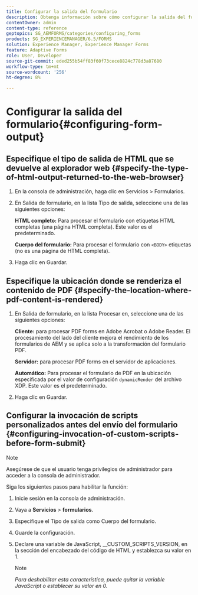 ```yaml
---
title: Configurar la salida del formulario
description: Obtenga información sobre cómo configurar la salida del formulario. Para configurar la salida del formulario y habilitar la función, utilice secuencias de comandos personalizadas antes del envío del formulario.
contentOwner: admin
content-type: reference
geptopics: SG_AEMFORMS/categories/configuring_forms
products: SG_EXPERIENCEMANAGER/6.5/FORMS
solution: Experience Manager, Experience Manager Forms
feature: Adaptive Forms
role: User, Developer
source-git-commit: eded255b54ff83f60f73cece8824c778d3a87680
workflow-type: tm+mt
source-wordcount: '256'
ht-degree: 8%

---
```


# Configurar la salida del formulario{#configuring-form-output}

## Especifique el tipo de salida de HTML que se devuelve al explorador web {#specify-the-type-of-html-output-returned-to-the-web-browser}

1. En la consola de administración, haga clic en Servicios > Formularios.
1. En Salida de formulario, en la lista Tipo de salida, seleccione una de las siguientes opciones:

   **HTML completo:** Para procesar el formulario con etiquetas HTML completas (una página HTML completa). Este valor es el predeterminado.

   **Cuerpo del formulario:** Para procesar el formulario con `<BODY>` etiquetas (no es una página de HTML completa).

1. Haga clic en Guardar.

## Especifique la ubicación donde se renderiza el contenido de PDF {#specify-the-location-where-pdf-content-is-rendered}

1. En Salida de formulario, en la lista Procesar en, seleccione una de las siguientes opciones:

   **Cliente:** para procesar PDF forms en Adobe Acrobat o Adobe Reader. El procesamiento del lado del cliente mejora el rendimiento de los formularios de AEM y se aplica solo a la transformación del formulario PDF.

   **Servidor:** para procesar PDF forms en el servidor de aplicaciones.

   **Automático:** Para procesar el formulario de PDF en la ubicación especificada por el valor de configuración `dynamicRender` del archivo XDP. Este valor es el predeterminado.

1. Haga clic en Guardar.

## Configurar la invocación de scripts personalizados antes del envío del formulario {#configuring-invocation-of-custom-scripts-before-form-submit}

>[!NOTE]
> 
> Asegúrese de que el usuario tenga privilegios de administrador para acceder a la consola de administrador.

Siga los siguientes pasos para habilitar la función:

1. Inicie sesión en la consola de administración.
1. Vaya a **Servicios** > **formularios**.
1. Especifique el Tipo de salida como Cuerpo del formulario.
1. Guarde la configuración.
1. Declare una variable de JavaScript, __CUSTOM_SCRIPTS_VERSION, en la sección del encabezado del código de HTML y establezca su valor en 1.

   >[!NOTE]
   >
   >*Para deshabilitar esta característica, puede quitar la variable JavaScript o establecer su valor en 0.*
